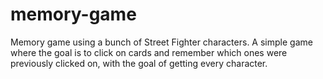 # memory-game

Memory game using a bunch of Street Fighter characters. A simple game where the goal is to click on cards and remember which ones were previously clicked on, with the goal of getting every character.

